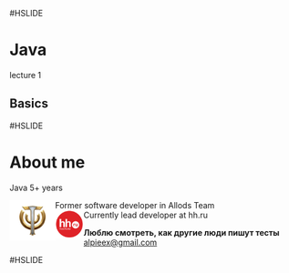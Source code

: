 #HSLIDE
# Java
lecture 1
## Basics

#HSLIDE
# About me
Java 5+ years  

<div>
<img src="lecture01/presentation/assets/img/sf.png" alt="sf" align="middle" style="width: 80px; float: left;"/> Former software developer in Allods Team
</div>

<div>
<img src="lecture01/presentation/assets/img/hh.png" alt="hh" align="middle" style="width: 50px; float: left;"/> Currently lead developer at hh.ru
</div>

**Люблю смотреть, как другие люди пишут тесты**
alpieex@gmail.com

#HSLIDE